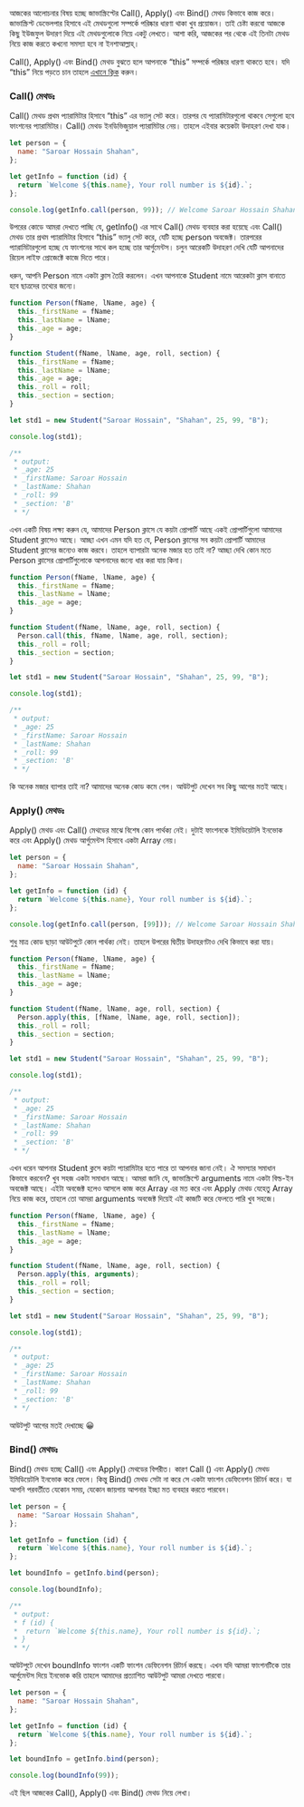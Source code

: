 আজকের আলোচনার বিষয় হচ্ছে জাভাস্ক্রিপ্টের Call(), Apply() এবং Bind() মেথড কিভাবে কাজ করে। জাভাস্ক্রিপ্ট ডেভেলপার হিসাবে এই মেথডগুলো সম্পর্কে পরিষ্কার ধারণা থাকা খুব প্রয়োজন। তাই চেষ্টা করবো আজকে কিছু ইউজফুল উদারণ দিয়ে এই মেথডগুলোকে নিয়ে একটু লেখতে। আশা করি, আজকের পর থেকে এই তিনটা মেথড নিয়ে কাজ করতে কখনো সমস্যা হবে না ইনশাআল্লাহ্‌।

Call(), Apply() এবং Bind() মেথড বুঝতে হলে আপনাকে “this” সম্পর্কে পরিষ্কার ধারণা থাকতে হবে। যদি “this” নিয়ে পড়তে চান তাহলে [এখানে ক্লিক](../../basic/7.%20this-keyword) করুন।

### Call() মেথডঃ

Call() মেথড প্রথম প্যারামিটার হিসাবে “this” এর ভ্যালু সেট করে। তারপর যে প্যারামিটারগুলো থাকবে সেগুলো হবে ফাংশনের প্যারামিটার। Call() মেথড ইনডিভিজুয়াল প্যারামিটার নেয়। তাহলে এইবার কয়েকটা উদাহরণ দেখা যাক।

```js
let person = {
  name: "Saroar Hossain Shahan",
};

let getInfo = function (id) {
  return `Welcome ${this.name}, Your roll number is ${id}.`;
};

console.log(getInfo.call(person, 99)); // Welcome Saroar Hossain Shahan, Your roll number is 99.
```

উপরের কোডে আমরা দেখতে পাচ্ছি যে, getInfo() এর সাথে Call() মেথড ব্যবহার করা হয়েছে এবং Call() মেথড তার প্রথম প্যারামিটার হিসাবে “this” ভ্যালু সেট করে, যেটি হচ্ছে person অবজেক্ট। তারপরের প্যারামিটারগুলো হচ্ছে যে ফাংশনের সাথে কল হচ্ছে তার আর্গুমেন্টস। চলুন আরেকটি উদাহরণ দেখি যেটি আপনাদের রিয়েল লাইফ প্রোজেক্টে কাজে দিতে পারে।

ধরুন, আপনি Person নামে একটা ক্লাস তৈরি করলেন। এখন আপনাকে Student নামে আরেকটা ক্লাস বানাতে হবে ছাত্রদের তথ্যের জন্যে।

```js
function Person(fName, lName, age) {
  this._firstName = fName;
  this._lastName = lName;
  this._age = age;
}

function Student(fName, lName, age, roll, section) {
  this._firstName = fName;
  this._lastName = lName;
  this._age = age;
  this._roll = roll;
  this._section = section;
}

let std1 = new Student("Saroar Hossain", "Shahan", 25, 99, "B");

console.log(std1);

/**
 * output:
 * _age: 25
 * _firstName: Saroar Hossain
 * _lastName: Shahan
 * _roll: 99
 * _section: 'B'
 * */
```

এখন একটি বিষয় লক্ষ্য করুন যে, আমাদের Person ক্লাসে যে কয়টা প্রোপার্টি আছে একই প্রোপার্টিগুলো আমাদের Student ক্লাসেও আছে। আচ্ছা এখন এমন যদি হত যে, Person ক্লাসের সব কয়টা প্রোপার্টি আমাদের Student ক্লাসের জন্যেও কাজ করবে। তাহলে ব্যাপারটা অনেক মজার হত তাই না? আচ্ছা দেখি কোন মতে Person ক্লাসের প্রোপার্টিগুলোকে আপনাদের জন্যে ধার করা যায় কিনা।

```js
function Person(fName, lName, age) {
  this._firstName = fName;
  this._lastName = lName;
  this._age = age;
}

function Student(fName, lName, age, roll, section) {
  Person.call(this, fName, lName, age, roll, section);
  this._roll = roll;
  this._section = section;
}

let std1 = new Student("Saroar Hossain", "Shahan", 25, 99, "B");

console.log(std1);

/**
 * output:
 * _age: 25
 * _firstName: Saroar Hossain
 * _lastName: Shahan
 * _roll: 99
 * _section: 'B'
 * */
```

কি অনেক মজার ব্যাপার তাই না? আমাদের অনেক কোড কমে গেল। আউটপুট দেখেন সব কিছু আগের মতই আছে।

### Apply() মেথডঃ

Apply() মেথড এবং Call() মেথডের মাঝে বিশেষ কোন পার্থক্য নেই। দুটাই ফাংশনকে ইমিডিয়েটলি ইনভোক করে এবং Apply() মেথড আর্গুমেন্টস হিসাবে একটা Array নেয়।

```js
let person = {
  name: "Saroar Hossain Shahan",
};

let getInfo = function (id) {
  return `Welcome ${this.name}, Your roll number is ${id}.`;
};

console.log(getInfo.call(person, [99])); // Welcome Saroar Hossain Shahan, Your roll number is 99.
```

শুধু মাত্র কোড ছাড়া আউটপুটে কোন পার্থক্য নেই। তাহলে উপরের দ্বিতীয় উদাহরণটাও দেখি কিভাবে করা যায়।

```js
function Person(fName, lName, age) {
  this._firstName = fName;
  this._lastName = lName;
  this._age = age;
}

function Student(fName, lName, age, roll, section) {
  Person.apply(this, [fName, lName, age, roll, section]);
  this._roll = roll;
  this._section = section;
}

let std1 = new Student("Saroar Hossain", "Shahan", 25, 99, "B");

console.log(std1);

/**
 * output:
 * _age: 25
 * _firstName: Saroar Hossain
 * _lastName: Shahan
 * _roll: 99
 * _section: 'B'
 * */
```

এখন ধরেন আপনার Student ক্লসে কয়টা প্যারামিটার হতে পারে তা আপনার জানা নেই। ঐ সমস্যার সমাধান কিভাবে করবেন? খুব সহজ একটা সমাধান আছে। আমরা জানি যে, জাভাস্ক্রিপ্টে arguments নামে একটা বিল্ড-ইন অবজেক্ট আছে। এইটা অবজেক্ট হলেও আসলে কাজ করে Array এর মত করে এবং Apply মেথড যেহেতু Array নিয়ে কাজ করে, তাহলে তো আমরা arguments অবজেক্ট দিয়েই এই কাজটি করে ফেলতে পারি খুব সহজে।

```js
function Person(fName, lName, age) {
  this._firstName = fName;
  this._lastName = lName;
  this._age = age;
}

function Student(fName, lName, age, roll, section) {
  Person.apply(this, arguments);
  this._roll = roll;
  this._section = section;
}

let std1 = new Student("Saroar Hossain", "Shahan", 25, 99, "B");

console.log(std1);

/**
 * output:
 * _age: 25
 * _firstName: Saroar Hossain
 * _lastName: Shahan
 * _roll: 99
 * _section: 'B'
 * */
```

আউটপুট আগের মতই দেখাচ্ছে 😀

### Bind() মেথডঃ

Bind() মেথড হচ্ছে Call() এবং Apply() মেথডের বিপরীত। কারণ Call () এবং Apply() মেথড ইমিডিয়েটলি ইনভোক করে ফেলে। কিন্তু Bind() মেথড সেটা না করে সে একটা ফাংশন ডেফিনেশন রিটার্ন করে। যা আপনি পরবর্তীতে যেকোন সময়, যেকোন জায়গায় আপনার ইচ্ছা মত ব্যবহার করতে পারবেন।

```js
let person = {
  name: "Saroar Hossain Shahan",
};

let getInfo = function (id) {
  return `Welcome ${this.name}, Your roll number is ${id}.`;
};

let boundInfo = getInfo.bind(person);

console.log(boundInfo);

/**
 * output:
 * f (id) {
 *  return `Welcome ${this.name}, Your roll number is ${id}.`;
 * }
 * */
```

আউটপুটে দেখেন boundInfo ফাংশন একটি ফাংশন ডেফিনেশন রিটার্ন করছে। এখন যদি আমরা ফাংশনটিকে তার আর্গুমেন্টস দিয়ে ইনভোক করি তাহলে আমাদের প্রত্যাশিত আউটপুট আমরা দেখতে পারবো।

```js
let person = {
  name: "Saroar Hossain Shahan",
};

let getInfo = function (id) {
  return `Welcome ${this.name}, Your roll number is ${id}.`;
};

let boundInfo = getInfo.bind(person);

console.log(boundInfo(99));
```

এই ছিল আজকের Call(), Apply() এবং Bind() মেথড নিয়ে লেখা।
